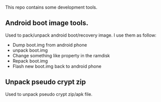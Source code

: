 This repo contains some development tools.

## Android boot image tools.

Used to pack/unpack android boot/recovery image. I use them as follow:

* Dump boot.img from android phone
* unpack boot.img
* Change something like property in the ramdisk
* Repack boot.img
* Flash new boot.img back to android phone

## Unpack pseudo crypt zip

Used to unpack pseudo crypt zip/apk file.
